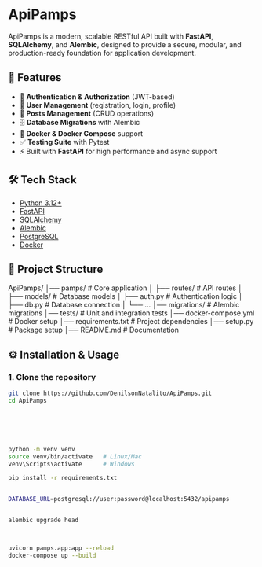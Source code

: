 # ApiPamps

ApiPamps is a modern, scalable RESTful API built with **FastAPI**, **SQLAlchemy**, and **Alembic**, designed to provide a secure, modular, and production-ready foundation for application development.

## 🚀 Features
- 🔐 **Authentication & Authorization** (JWT-based)
- 👤 **User Management** (registration, login, profile)
- 📝 **Posts Management** (CRUD operations)
- 🗄️ **Database Migrations** with Alembic
- 🐳 **Docker & Docker Compose** support
- ✅ **Testing Suite** with Pytest
- ⚡ Built with **FastAPI** for high performance and async support

## 🛠️ Tech Stack
- [Python 3.12+](https://www.python.org/)
- [FastAPI](https://fastapi.tiangolo.com/)
- [SQLAlchemy](https://www.sqlalchemy.org/)
- [Alembic](https://alembic.sqlalchemy.org/)
- [PostgreSQL](https://www.postgresql.org/)
- [Docker](https://www.docker.com/)

## 📂 Project Structure


ApiPamps/
│── pamps/ # Core application
│ ├── routes/ # API routes
│ ├── models/ # Database models
│ ├── auth.py # Authentication logic
│ ├── db.py # Database connection
│ └── ...
│── migrations/ # Alembic migrations
│── tests/ # Unit and integration tests
│── docker-compose.yml # Docker setup
│── requirements.txt # Project dependencies
│── setup.py # Package setup
│── README.md # Documentation




## ⚙️ Installation & Usage

### 1. Clone the repository

```bash
git clone https://github.com/DenilsonNatalito/ApiPamps.git
cd ApiPamps






python -m venv venv
source venv/bin/activate   # Linux/Mac
venv\Scripts\activate      # Windows

pip install -r requirements.txt


DATABASE_URL=postgresql://user:password@localhost:5432/apipamps


alembic upgrade head



uvicorn pamps.app:app --reload
docker-compose up --build





